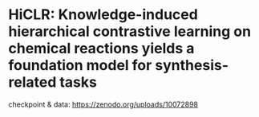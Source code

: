 # HiCLR: Knowledge-induced hierarchical contrastive learning on chemical reactions yields a foundation model for synthesis-related tasks
checkpoint & data: https://zenodo.org/uploads/10072898
